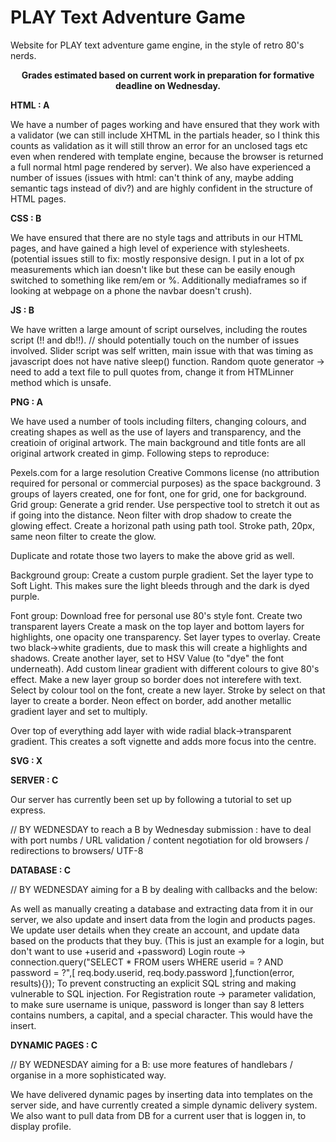 # PLAY Text Adventure Game

Website for PLAY text adventure game engine, in the style of retro 80's nerds.

<center><b> Grades estimated based on current work in preparation for formative deadline on Wednesday. </center></b>

<b> HTML : A </b>

We have a number of pages working and have ensured that they work with a validator (we can still include XHTML in the partials header, so I think this counts as validation as it will still throw an error for an unclosed tags etc even when rendered with template engine, because the browser is returned a full normal html page rendered by server). We also have experienced a number of issues (issues with html: can't think of any, maybe adding semantic tags instead of div?) and are highly confident in the structure of HTML pages. 

<b> CSS : B </b> 

We have ensured that there are no style tags and attributs in our HTML pages, and have gained a high level of experience with stylesheets. (potential issues still to fix: mostly responsive design. I put in a lot of px measurements which ian doesn't like but these can be easily enough switched to something like rem/em or %. Additionally mediaframes so if looking at webpage on a phone the navbar doesn't crush).

<b> JS : B </b>

We have written a large amount of script ourselves, including the routes script (!! and db!!). // should potentially touch on the number of issues involved.
Slider script was self written, main issue with that was timing as javascript does not have native sleep() function.
Random quote generator -> need to add a text file to pull quotes from, change it from HTMLinner method which is unsafe.

<b> PNG : A </b>

We have used a number of tools including filters, changing colours, and creating shapes as well as the use of layers and transparency, and the creatioin of original artwork. The main background and title fonts are all original artwork created in gimp. Following steps to reproduce:

Pexels.com for a large resolution Creative Commons license (no attribution required for personal or commercial purposes) as the space background. 3 groups of layers created, one for font, one for grid, one for background.
Grid group:
Generate a grid render.
Use perspective tool to stretch it out as if going into the distance.
Neon filter with drop shadow to create the glowing effect.
Create a horizonal path using path tool. 
Stroke path, 20px, same neon filter to create the glow.

Duplicate and rotate those two layers to make the above grid as well.

Background group:
Create a custom purple gradient.
Set the layer type to Soft Light.
This makes sure the light bleeds through and the dark is dyed purple.

Font group:
Download free for personal use 80's style font.
Create two transparent layers
Create a mask on the top layer and bottom layers for highlights, one opacity one transparency.
Set layer types to overlay.
Create two black->white gradients, due to mask this will create a highlights and shadows. 
Create another layer, set to HSV Value (to "dye" the font underneath).
Add custom linear gradient with different colours to give 80's effect.
Make a new layer group so border does not interefere with text.
Select by colour tool on the font, create a new layer.
Stroke by select on that layer to create a border.
Neon effect on border, add another metallic gradient layer and set to multiply.

Over top of everything add layer with wide radial black->transparent gradient.
This creates a soft vignette and adds more focus into the centre. 

<b> SVG : X </b>

<b> SERVER : C </b>

Our server has currently been set up by following a tutorial to set up express. 

// BY WEDNESDAY to reach a B by Wednesday submission : have to deal with port numbs / URL validation / content negotiation for old browsers / redirections to browsers/ UTF-8 

<b> DATABASE : C </b> 

// BY WEDNESDAY aiming for a B by dealing with callbacks and the below: 

As well as manually creating a database and extracting data from it in our server, we also update and insert data from the login and products pages. We update user details when they create an account, and update data based on the products that they buy. 
(This is just an example for a login, but don't want to use +userid and +password)
Login route -> connection.query("SELECT * FROM users WHERE userid = ? AND password = ?",[
     req.body.userid,
     req.body.password
    ],function(error, results){});
To prevent constructing an explicit SQL string and making vulnerable to SQL injection.
For Registration route -> parameter validation, to make sure username is unique, password is longer than say 8 letters contains numbers, a capital, and a special character. This would have the insert.

<b> DYNAMIC PAGES : C </b>

// BY WEDNESDAY aiming for a B: use more features of handlebars / organise in a more sophisticated way. 

We have delivered dynamic pages by inserting data into templates on the server side, and have currently created a simple dynamic delivery system. We also want to pull data from DB for a current user that is loggen in, to display profile.
